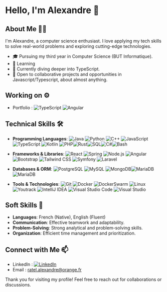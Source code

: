 # Hello, I'm Alexandre 👋

## About Me 🙋‍♂️

I'm Alexandre, a computer science enthusiast. I love applying my tech skills to solve real-world problems and exploring
cutting-edge technologies.

- 🎓 Pursuing my third year in Computer Science (BUT Informatique).
- 🧠 Learning 
- 🌱 Currently diving deeper into TypeScript.
- 👯 Open to collaborative projects and opportunities in Javascript/Typescript, about almost anything.

## Working on ⚙️

- Portfolio :   ![TypeScript](https://img.shields.io/badge/-TypeScript-2B2A4C?style=flat&logo=typescript)  ![Angular](https://img.shields.io/badge/-Angular-4FC08D?style=flat&logo=angular)



## Technical Skills 🛠️

- **Programming Languages**:
  ![Java](https://img.shields.io/badge/-Java-red?style=flat&logo=java)
  ![Python](https://img.shields.io/badge/-Python-blue?style=flat&logo=python)
  ![C++](https://img.shields.io/badge/-C++-00599C?style=flat&logo=cplusplus)
  ![JavaScript](https://img.shields.io/badge/-JavaScript-yellow?style=flat&logo=javascript)
  ![TypeScript](https://img.shields.io/badge/-TypeScript-2B2A4C?style=flat&logo=typescript)
  ![Kotlin](https://img.shields.io/badge/-Kotlin-purple?style=flat&logo=kotlin)
  ![PHP](https://img.shields.io/badge/-PHP-777BB4?style=flat&logo=php)![Rust](https://img.shields.io/badge/Rust-000000?style=flat&logo=rust&logoColor=white)![SQL](https://img.shields.io/badge/SQL-4479A1?style=flat&logo=postgresql&logoColor=white)![C#](https://img.shields.io/badge/C%23-239120?style=flat&logo=c-sharp&logoColor=white)![Bash](https://img.shields.io/badge/Bash-4EAA25?style=flat&logo=gnu-bash&logoColor=white)


- **Frameworks & Libraries**:
  ![React](https://img.shields.io/badge/-React-black?style=flat&logo=react)
  ![Spring](https://img.shields.io/badge/-Spring-green?style=flat&logo=spring)
  ![Node.js](https://img.shields.io/badge/-Node.js-green?style=flat&logo=node.js)
  ![Angular](https://img.shields.io/badge/-Angular-4FC08D?style=flat&logo=angular)![Bootstrap](https://img.shields.io/badge/Bootstrap-7952B3?style=flat&logo=bootstrap&logoColor=white)
  ![Tailwind CSS](https://img.shields.io/badge/Tailwind_CSS-38B2AC?style=flat&logo=tailwind-css&logoColor=white)
  ![Symfony](https://img.shields.io/badge/Symfony-000000?style=flat&logo=symfony&logoColor=white)
  ![Laravel](https://img.shields.io/badge/Laravel-FF2D20?style=flat&logo=laravel&logoColor=white)

  
- **Databases & ORM**:
  ![PostgreSQL](https://img.shields.io/badge/-PostgreSQL-blue?style=flat&logo=postgresql)
  ![MySQL](https://img.shields.io/badge/-MySQL-white?style=flat&logo=mysql)
  ![MongoDB](https://img.shields.io/badge/-MongoDB-green?style=flat&logo=mongodb)![MariaDB](https://img.shields.io/badge/MariaDB-003545?style=flat&logo=mariadb&logoColor=white)
  ![MariaDB](https://img.shields.io/badge/MariaDB-003545?style=flat&logo=mariadb&logoColor=white)

- **Tools & Technologies**:
  ![Git](https://img.shields.io/badge/-Git-Green?style=flat&logo=git)
  ![Docker](https://img.shields.io/badge/-Docker-blue?style=flat&logo=docker)
  ![DockerSwarm](https://img.shields.io/badge/Docker_Swarm-2496ED?style=flat&logo=docker&logoColor=white)
  ![Linux](https://img.shields.io/badge/-Linux-B31312?style=flat&logo=linux)
  ![Youtrack](https://img.shields.io/badge/Youtrack-000000?style=flat&logo=youtrack&logoColor=white) 
  ![IntelliJ IDEA](https://img.shields.io/badge/IntelliJ_IDEA-000000?style=flat&logo=intellij-idea&logoColor=white)
  ![Visual Studio Code](https://img.shields.io/badge/Visual_Studio_Code-007ACC?style=flat&logo=visual-studio-code&logoColor=white)
  ![Visual Studio](https://img.shields.io/badge/Visual_Studio-5C2D91?style=flat&logo=visual-studio&logoColor=white)

## Soft Skills 🤹

- **Languages**: French (Native), English (Fluent)
- **Communication**: Effective teamwork and adaptability.
- **Problem-Solving**: Strong analytical and problem-solving skills.
- **Organization**: Efficient time management and prioritization.

## Connect with Me 📫

- LinkedIn : [![LinkedIn](https://img.shields.io/badge/-LinkedIn-blue?style=flat&logo=linkedin)]([https://www.linkedin.com/in/alexandre-ratel-9b7978226/])
- Email : ratel.alexandre@orange.fr


Thank you for visiting my profile! Feel free to reach out for collaborations or discussions.
